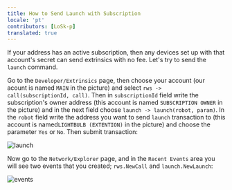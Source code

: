 ```yaml
---
title: How to Send Launch with Subscription 
locale: 'pt' 
contributors: [LoSk-p]
translated: true
---
```


If your address has an active subscription, then any devices set up with that account's secret can send extrinsics with no fee. 
Let's try to send the `launch` command.

Go to the `Developer/Extrinsics` page, then choose your account (our acount is named `MAIN` in the picture) and select `rws -> call(subscriptionId, call)`. Then in `subscriptionId` field write the subscription's owner address (this account is named `SUBSCRIPTION OWNER` in the picture) and in the next field choose `launch -> launch(robot, param)`. In the `robot` field write the address you want to send `launch` transaction to (this account is named`LIGHTBULB (EXTENTION)` in the picture) and choose the parameter `Yes` or `No`. Then submit transaction:

![launch](../images/dev-node/launch.png)


Now go to the `Network/Explorer` page, and in the `Recent Events` area you will see two events that you created; `rws.NewCall` and `launch.NewLaunch`:

![events](../images/dev-node/events.png)
